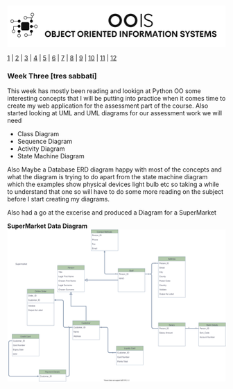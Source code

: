 ![Logo](Image/LogoW.png)

[1](/MyPortfolio/OOIS/Unit01.html) | [2](/MyPortfolio/OOIS/Unit02.html) | [3](/MyPortfolio/OOIS/Unit03.html) | [4](/MyPortfolio/OOIS/Unit04.html) | [5](/MyPortfolio/OOIS/Unit05.html) | [6](/MyPortfolio/OOIS/Unit06.html) | [7](/MyPortfolio/OOIS/Unit07.html) | [8](/MyPortfolio/OOIS/Unit08.html) | [9](/MyPortfolio/OOIS/Unit09.html) | [10](/MyPortfolio/OOIS/Unit10.html) | [11](/MyPortfolio/OOIS/Unit11.html) | [12](/MyPortfolio/OOIS/Unit12.html)

### Week Three [tres sabbati]

This week has mostly been reading and lookign at Python OO some interesting concepts that I will be putting into practice when it comes time to create my web application for the assessment part of the course. Also started looking at UML and UML diagrams for our assessment work we will need

- Class Diagram
- Sequence Diagram
- Activity Diagram
- State Machine Diagram

Also Maybe a Database ERD diagram happy with most of the concepts and what the diagram is trying to do apart from the state machine diagram which the examples show physical devices light bulb etc so taking a while to understand that one so will have to do some more reading on the subject before I start creating my diagrams.

Also had a go at the excerise and produced a Diagram for a SuperMarket 

**SuperMarket Data Diagram**
![SuperMarket](Image/SuperMarket.svg)

